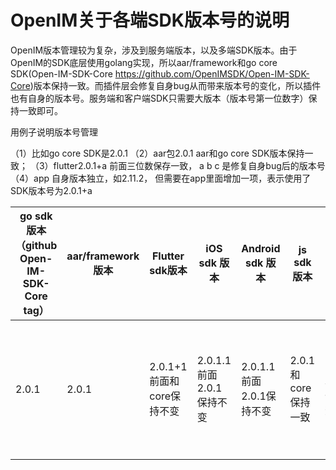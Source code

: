 # OpenIM关于各端SDK版本号的说明

OpenIM版本管理较为复杂，涉及到服务端版本，以及多端SDK版本。由于OpenIM的SDK底层使用golang实现，所以aar/framework和go core SDK(Open-IM-SDK-Core https://github.com/OpenIMSDK/Open-IM-SDK-Core)版本保持一致。而插件层会修复自身bug从而带来版本号的变化，所以插件也有自身的版本号。服务端和客户端SDK只需要大版本（版本号第一位数字）保持一致即可。

用例子说明版本号管理

（1）比如go core SDK是2.0.1 
（2）aar包2.0.1  aar和go core SDK版本保持一致；
（3）flutter2.0.1+a  前面三位数保存一致， a b c 是修复自身bug后的版本号
（4）app 自身版本独立，如2.11.2，  但需要在app里面增加一项，表示使用了SDK版本号为2.0.1+a 

| go sdk版本（github  Open-IM-SDK-Core tag） | aar/framework版本 | Flutter sdk版本            | iOS sdk 版本              | Android sdk 版本          | js sdk 版本         | uniapp 版本         | app/pc版本                                          |
| ------------------------------------------ | ----------------- | -------------------------- | ------------------------- | ------------------------- | ------------------- | ------------------- | --------------------------------------------------- |
| 2.0.1                                      | 2.0.1             | 2.0.1+1 前面和core保持不变 | 2.0.1.1 前面2.0.1保持不变 | 2.0.1.1 前面2.0.1保持不变 | 2.0.1和core保持一致 | 2.0.1和core保持一致 | 应用版本可以完全独立，但需要展使用sdk详细版本信息。 |

